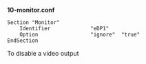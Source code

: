 
**10-monitor.conf**


```
Section "Monitor"
    Identifier             "eDP1"
    Option                 "ignore"  "true"
EndSection
```

To disable a video output
